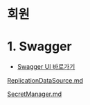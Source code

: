 # 회원

# 1. Swagger
 * [Swagger UI 바로가기](http://localhost:8080/swagger-ui/index.html)

[ReplicationDataSource.md](https://github.com/hsm0711/member/blob/master/ReplicationDataSource.md)

[SecretManager.md](https://github.com/hsm0711/member/blob/master/SecretManager.md)
